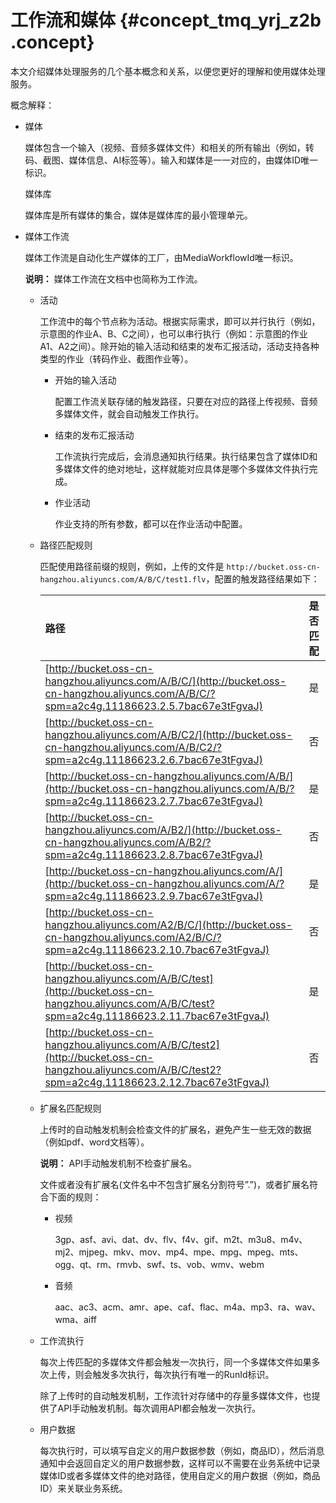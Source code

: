 # 工作流和媒体 {#concept_tmq_yrj_z2b .concept}

本文介绍媒体处理服务的几个基本概念和关系，以便您更好的理解和使用媒体处理服务。

概念解释：

-   媒体

    媒体包含一个输入（视频、音频多媒体文件）和相关的所有输出（例如，转码、截图、媒体信息、AI标签等）。输入和媒体是一一对应的，由媒体ID唯一标识。

    媒体库

    媒体库是所有媒体的集合，媒体是媒体库的最小管理单元。

-   媒体工作流

    媒体工作流是自动化生产媒体的工厂，由MediaWorkflowId唯一标识。

    **说明：** 媒体工作流在文档中也简称为工作流。

    -   活动

        工作流中的每个节点称为活动。根据实际需求，即可以并行执行（例如，示意图的作业A、B、C之间），也可以串行执行（例如：示意图的作业A1、A2之间）。除开始的输入活动和结束的发布汇报活动，活动支持各种类型的作业（转码作业、截图作业等）。

        -   开始的输入活动

            配置工作流关联存储的触发路径，只要在对应的路径上传视频、音频多媒体文件，就会自动触发工作执行。

        -   结束的发布汇报活动

            工作流执行完成后，会消息通知执行结果。执行结果包含了媒体ID和多媒体文件的绝对地址，这样就能对应具体是哪个多媒体文件执行完成。

        -   作业活动

            作业支持的所有参数，都可以在作业活动中配置。

    -   路径匹配规则

        匹配使用路径前缀的规则，例如，上传的文件是 `http://bucket.oss-cn-hangzhou.aliyuncs.com/A/B/C/test1.flv`，配置的触发路径结果如下：

        |路径|是否匹配|
        |:-|:---|
        |[http://bucket.oss-cn-hangzhou.aliyuncs.com/A/B/C/](http://bucket.oss-cn-hangzhou.aliyuncs.com/A/B/C/?spm=a2c4g.11186623.2.5.7bac67e3tFgvaJ)|是|
        |[http://bucket.oss-cn-hangzhou.aliyuncs.com/A/B/C2/](http://bucket.oss-cn-hangzhou.aliyuncs.com/A/B/C2/?spm=a2c4g.11186623.2.6.7bac67e3tFgvaJ)|否|
        |[http://bucket.oss-cn-hangzhou.aliyuncs.com/A/B/](http://bucket.oss-cn-hangzhou.aliyuncs.com/A/B/?spm=a2c4g.11186623.2.7.7bac67e3tFgvaJ)|是|
        |[http://bucket.oss-cn-hangzhou.aliyuncs.com/A/B2/](http://bucket.oss-cn-hangzhou.aliyuncs.com/A/B2/?spm=a2c4g.11186623.2.8.7bac67e3tFgvaJ)|否|
        |[http://bucket.oss-cn-hangzhou.aliyuncs.com/A/](http://bucket.oss-cn-hangzhou.aliyuncs.com/A/?spm=a2c4g.11186623.2.9.7bac67e3tFgvaJ)|是|
        |[http://bucket.oss-cn-hangzhou.aliyuncs.com/A2/B/C/](http://bucket.oss-cn-hangzhou.aliyuncs.com/A2/B/C/?spm=a2c4g.11186623.2.10.7bac67e3tFgvaJ)|否|
        |[http://bucket.oss-cn-hangzhou.aliyuncs.com/A/B/C/test](http://bucket.oss-cn-hangzhou.aliyuncs.com/A/B/C/test?spm=a2c4g.11186623.2.11.7bac67e3tFgvaJ)|是|
        |[http://bucket.oss-cn-hangzhou.aliyuncs.com/A/B/C/test2](http://bucket.oss-cn-hangzhou.aliyuncs.com/A/B/C/test2?spm=a2c4g.11186623.2.12.7bac67e3tFgvaJ)|否|

    -   扩展名匹配规则

        上传时的自动触发机制会检查文件的扩展名，避免产生一些无效的数据（例如pdf、word文档等）。

        **说明：** API手动触发机制不检查扩展名。

        文件或者没有扩展名\(文件名中不包含扩展名分割符号”.”\)，或者扩展名符合下面的规则：

        -   视频

            3gp、asf、avi、dat、dv、flv、f4v、gif、m2t、m3u8、m4v、mj2、mjpeg、mkv、mov、mp4、mpe、mpg、mpeg、mts、ogg、qt、rm、rmvb、swf、ts、vob、wmv、webm

        -   音频

            aac、ac3、acm、amr、ape、caf、flac、m4a、mp3、ra、wav、wma、aiff

    -   工作流执行

        每次上传匹配的多媒体文件都会触发一次执行，同一个多媒体文件如果多次上传，则会触发多次执行，每次执行有唯一的RunId标识。

        除了上传时的自动触发机制，工作流针对存储中的存量多媒体文件，也提供了API手动触发机制。每次调用API都会触发一次执行。

    -   用户数据

        每次执行时，可以填写自定义的用户数据参数（例如，商品ID），然后消息通知中会返回自定义的用户数据参数，这样可以不需要在业务系统中记录媒体ID或者多媒体文件的绝对路径，使用自定义的用户数据（例如，商品ID）来关联业务系统。


